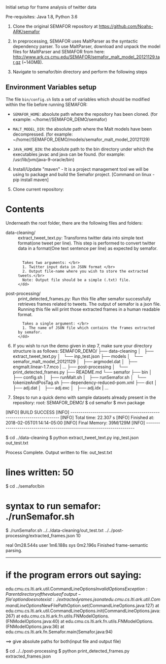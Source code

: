 Initial setup for frame analysis of twitter data

Pre-requisites: Java 1.8, Python 3.6

1. Clone the original SEMAFOR repository at <https://github.com/Noahs-ARK/semafor>

2. In preprocessing, SEMAFOR uses MaltParser as the syntactic dependency parser. To use MaltParser, download and unpack the model files for MaltParser and SEMAFOR from here: <http://www.ark.cs.cmu.edu/SEMAFOR/semafor_malt_model_20121129.tar.gz> (~140MB).

3. Navigate to semafor/bin directory and perform the following steps

Environment Variables setup
-------------------------------
The file `bin/config.sh` lists a set of variables which should be modified within the file before running
SEMAFOR:

- `SEMAFOR_HOME`: absolute path where the repository has been cloned. (for example: ~/home/<usr-name>/SEMAFOR_DEMO/semafor)

- `MALT_MODEL_DIR`: the absolute path where the Malt models have been decompressed. (for example: ~/home/<usr-name>/SEMAFOR_DEMO/models/semafor_malt_model_20121129)

- `JAVA_HOME_BIN`: the absolute path to the bin directory under which the executables javac and java can be found. (for example: /usr/lib/jvm/java-9-oracle/bin)

4. Install/Update "maven" - It is a project management tool we will be using to package and build the Semafor project.
[Command on linux - pip install maven]

5. Clone current repository:

Contents
========

Underneath the root folder, there are the following files and folders:

<dl>
  <dt>data-cleaning/</dt>
    <dd>
      extract_tweet_text.py: Transforms twitter data into simple text format(one tweet per line). This step is performed to convert twitter data in a format(One text sentence per line) as expected by semafor.</br></br>

      Takes two arguments: </br>
      1. Twitter input data in JSON format </br>
      2. Output file-name where you wish to store the extracted tweets.</br>
      Note: Output file should be a simple (.txt) file.
    </dd>

  <dt>post-processing/</dt>
    <dd>
      print_detected_frames.py: Run this file after semafor successfully retrieves frames related to tweets. The output of semafor is a json file. Running this file will print those extracted frames in a human readable format.

      Takes a single argument: </br>
      1. The name of JSON file which contains the frames extracted by semafor.
    </dd>
</dl>

6. If you wish to run the demo given in step 7, make sure your directory structure is as follows:
SEMAFOR_DEMO/
├── data-cleaning
│   ├── extract_tweet_text.py
│   └── inp_test.json
├── models
│   └── semafor_malt_model_20121129
│       ├── argmodel.dat
│       ├── engmalt.linear-1.7.mco
|       ...
├── post-processing
│   └── print_detected_frames.py
├── README.md
└── semafor
    ├── bin
    │   ├── config.sh
    │   ├── runMalt.sh
    │   ├── runSemafor.sh
    │   └── tokenizeAndPosTag.sh
    ├── dependency-reduced-pom.xml
    ├── dict
    │   ├── adj.dat
    │   ├── adj.exc
    │   ├── adj.idx
    |   ...


7. Steps to run a quick demo with sample datasets already present in the repository:
root:
SEMAFOR_DEMO/
$ cd semafor
$ mvn package

[INFO] BUILD SUCCESS
[INFO] ------------------------------------------------------------------------
[INFO] Total time: 22.307 s
[INFO] Finished at: 2018-02-05T01:14:14-05:00
[INFO] Final Memory: 39M/129M
[INFO] ------------------------------------------------------------------------

$ cd ../data-cleaning
$ python extract_tweet_text.py inp_test.json out_test.txt

Process Complete.
Output written to file:  out_test.txt
# lines written:  50

$ cd ../semafor/bin

# syntax to run semafor: ./runSemafor.sh <absolute-path-to-input-file-with-one-sentence-per-line> <output-file> <number-of-threads>
$ ./runSemafor.sh ../../data-cleaning/out_test.txt ../../post-processing/extracted_frames.json 10

real	0m28.544s
user	1m6.188s
sys	0m2.196s
Finished frame-semantic parsing.
********************************

# if the program errors out saying:
  edu.cmu.cs.lti.ark.util.CommandLineOptions$InvalidOptionsException: Parent directory of the value of 'output-file' option does not exist: ./extracted_frames.json
  	at edu.cmu.cs.lti.ark.util.CommandLineOptions$NewFilePathOption.set(CommandLineOptions.java:127)
  	at edu.cmu.cs.lti.ark.util.CommandLineOptions.init(CommandLineOptions.java:267)
  	at edu.cmu.cs.lti.ark.fn.utils.FNModelOptions.<init>(FNModelOptions.java:40)
  	at edu.cmu.cs.lti.ark.fn.utils.FNModelOptions.<init>(FNModelOptions.java:36)
  	at edu.cmu.cs.lti.ark.fn.Semafor.main(Semafor.java:94)

==> give absolute paths for both(input file and output file)

$ cd ../../post-processing
$ python print_detected_frames.py extracted_frames.json
